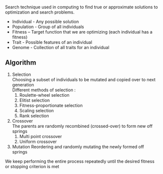 Search technique used in computing to find true or approximate solutions to optimization and search problems.

- Individual - Any possible solution
- Population - Group of all individuals
- Fitness – Target function that we are optimizing (each individual has a fitness)
- Trait - Possible features of an individual
- Genome - Collection of all traits for an individual

## Algorithm

1. Selection  
Choosing a subset of individuals to be mutated and copied over to next generation  
Different methods of selection :
    1. Roulette-wheel selection
    2. Elitist selection
    3. Fitness-proportionate selection
    4. Scaling selection
    5. Rank selection
2. Crossover  
The parents are randomly recombined (crossed-over) to form new off springs  
    1. Multi point crossover  
    2. Uniform crossover
3. Mutation
Reordering and randomly mutating the newly formed off springs

We keep performing the entire process repeatedly until the desired fitness or stopping criterion is met
